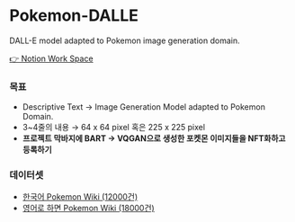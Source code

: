 # Pokemon-DALLE
DALL-E model adapted to Pokemon image generation domain.

[👉 Notion Work Space](https://www.notion.so/Pokemon-Dall-E-de132b5ce0df4456af309cf336f77bec)

### 목표

- Descriptive Text → Image Generation Model adapted to Pokemon Domain.
- 3~4줄의 내용 → 64 x 64 pixel 혹은 225 x 225 pixel
- **프로젝트 막바지에 BART → VQGAN으로 생성한 포켓몬 이미지들을 NFT화하고 등록하기**

### 데이터셋

- [한국어 Pokemon Wiki (12000건)](https://pokemon.fandom.com/ko/wiki/대문)
- [영어로 하면 Pokemon Wiki (18000건)](https://pokemon.fandom.com/wiki/Pikachu)

